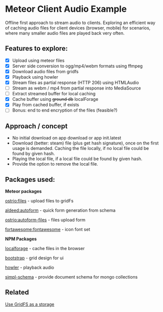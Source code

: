 # Meteor Client Audio Example

Offline first approach to stream audio to clients. 
Exploring an efficient way of caching audio files for client devices (browser, mobile) for scenarios, where many smaller audio files are played back very often.  

## Features to explore:

* [x] Upload using meteor files
* [x] Server side conversion to ogg/mp4/webm formats using ffmpeg
* [x] Download audio files from gridfs
* [x] Playback using howler
* [x] Stream files as partial response (HTTP 206) using HTMLAudio
* [ ] Stream as webm / mp4 from partial response into MediaSource
* [ ] Extract streamed buffer for local caching
* [x] Cache buffer using ~~ground db~~ localForage
* [x] Play from cached buffer, if exists
* [ ] Bonus: end to end encryption of the files (feasible?)

## Approach / concept

* No initial download on app download or app init.latest
* Download (better: steam) file (plus get hash signature), once on the first usage is demanded. 
Caching the file locally, if no local file could be found by given hash.  
* Playing the local file, if a local file could be found by given hash.
* Provide the option to remove the local file.

## Packages used:

**Meteor packages**

[ostrio:files](https://github.com/VeliovGroup/Meteor-Files) - upload files to gridFs

[aldeed:autoform](https://github.com/aldeed/meteor-autoform) - quick form generation from schema

[ostrio:autoform-files](https://github.com/VeliovGroup/Meteor-Files) - files upload form

[fortawesome:fontawesome]() - icon font set


**NPM Packages**

[localforage](https://github.com/localForage/localForage) - cache files in the browser

[bootstrap](https://github.com/twbs/bootstrap) - grid design for ui

[howler](https://github.com/goldfire/howler.js) - playback audio

[simpl-schema](https://github.com/aldeed/simple-schema-js) - provide document schema for mongo collections


## Related

[Use GridFS as a storage](https://github.com/VeliovGroup/Meteor-Files/wiki/GridFS-Integration)

